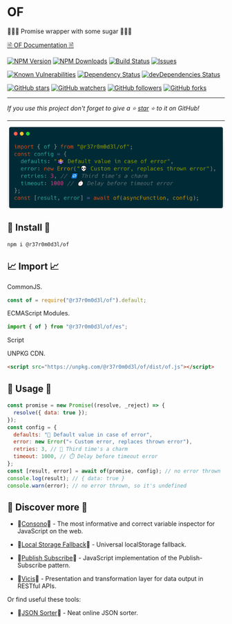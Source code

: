 # OF

🍡🍭🍬 Promise wrapper with some sugar 🍡🍭🍬

[🗎 OF Documentation 🗎](https://of.js.org)

[![NPM Version](https://img.shields.io/npm/v/@r37r0m0d3l/of.svg?style=flat)]()
[![NPM Downloads](https://img.shields.io/npm/dt/@r37r0m0d3l/of.svg?style=flat)]()
[![Build Status](https://travis-ci.org/r37r0m0d3l/of.svg?branch=master)](https://travis-ci.org/r37r0m0d3l/of)
[![Issues](https://img.shields.io/github/issues-raw/r37r0m0d3l/of.svg?maxAge=25000)](https://github.com/r37r0m0d3l/of/issues)

[![Known Vulnerabilities](https://snyk.io/test/github/r37r0m0d3l/of/badge.svg?targetFile=package.json)](https://snyk.io/test/github/r37r0m0d3l/of?targetFile=package.json)
[![Dependency Status](https://david-dm.org/r37r0m0d3l/of.svg)](https://david-dm.org/r37r0m0d3l/of)
[![devDependencies Status](https://david-dm.org/r37r0m0d3l/of/dev-status.svg)](https://david-dm.org/r37r0m0d3l/of?type=dev)

[![GitHub stars](https://img.shields.io/github/stars/r37r0m0d3l/of.svg?style=social&label=Star)](https://github.com/r37r0m0d3l/of)
[![GitHub watchers](https://img.shields.io/github/watchers/r37r0m0d3l/of.svg?style=social&label=Watch)](https://github.com/r37r0m0d3l/of)
[![GitHub followers](https://img.shields.io/github/followers/r37r0m0d3l.svg?style=social&label=Follow)](https://github.com/r37r0m0d3l/of)
[![GitHub forks](https://img.shields.io/github/forks/r37r0m0d3l/of.svg?style=social&label=Fork)]()

---

*If you use this project don't forget to give a ⭐ [star](https://github.com/r37r0m0d3l/of) ⭐ to it on GitHub!*

---

![OF](docs/example.png?raw=true "OF")

## 🚀 Install 🚀

```shell
npm i @r37r0m0d3l/of
```

## 📈 Import 📈

CommonJS.

```javascript
const of = require("@r37r0m0d3l/of").default;
```

ECMAScript Modules.

```javascript
import { of } from "@r37r0m0d3l/of/es";
```

Script

UNPKG CDN.

```html
<script src="https://unpkg.com/@r37r0m0d3l/of/dist/of.js"></script>
```

## 💬 Usage 💬

```javascript
const promise = new Promise((resolve, _reject) => {
  resolve({ data: true });
});
const config = {
  defaults: "🤷 Default value in case of error",
  error: new Error("💀 Custom error, replaces thrown error"),
  retries: 3, // 🔁 Third time's a charm
  timeout: 1000, // ⏱️ Delay before timeout error
};
const [result, error] = await of(promise, config); // no error thrown
console.log(result); // { data: true }
console.warn(error); // no error thrown, so it's undefined
```

## 👀 Discover more 👀

-   🔎[Consono](https://consono.js.org)🔎 -
The most informative and correct variable inspector for JavaScript on the web.

-   🔩[Local Storage Fallback](https://github.com/r37r0m0d3l/fallback-local-storage)🔩 -
Universal localStorage fallback.

-   🔄[Publish Subscribe](https://publish-subscribe.js.org)🔄 -
JavaScript implementation of the Publish-Subscribe pattern.

-   🧰[Vicis](https://vicis.js.org)🧰 -
Presentation and transformation layer for data output in RESTful APIs.

Or find useful these tools:

-   🧾[JSON Sorter](https://r37r0m0d3l.github.io/json_sort)🧾 -
Neat online JSON sorter.
